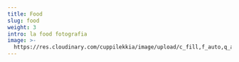 ```yaml
---
title: Food
slug: food
weight: 3
intro: la food fotografia
image: >-
  https://res.cloudinary.com/cuppilekkia/image/upload/c_fill,f_auto,q_auto,w_500,h_300/v1580562255/categorie/food_3x4_xogiiw.jpg
---
```


